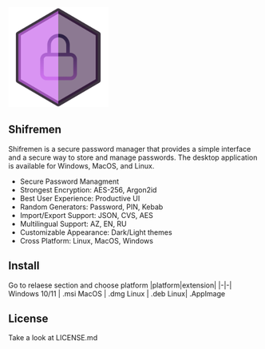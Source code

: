 <img src="src/assets/logo.png" width="200"/>

## Shifremen

Shifremen is a secure password manager that provides a simple interface and a secure way to store and manage passwords. The desktop application is available for Windows, MacOS, and Linux.

- Secure Password Managment
- Strongest Encryption: AES-256, Argon2id
- Best User Experience: Productive UI
- Random Generators: Password, PIN, Kebab
- Import/Export Support: JSON, CVS, AES
- Multilingual Support: AZ, EN, RU
- Customizable Appearance: Dark/Light themes
- Cross Platform: Linux, MacOS, Windows

## Install
Go to relaese section and choose platform 
|platform|extension|
|-|-|
Windows 10/11 | .msi
MacOS | .dmg 
Linux | .deb 
Linux| .AppImage

## License
Take a look at LICENSE.md
